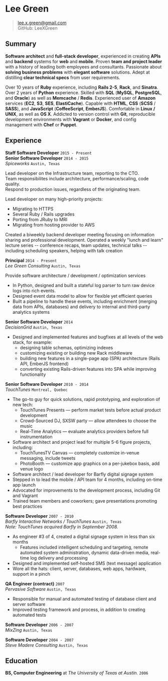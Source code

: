 Lee Green
=========


>   lee.x.green@gmail.com  
>   GitHub: LeeXGreen


## Summary


**Software architect** and **full-stack developer**, experienced in creating
**APIs** and **backend** systems for **web** and **mobile**.
Proven **team and project leader** with a history of leading both employees
and consultants.
Passionate about **solving business problems** with **elegant software** solutions.
Adept at distilling **clear technical specs** from user requirements.

Over 10 years of **Ruby** experience, including **Rails 2-5**, **Rack**,
and **Sinatra**. Over 2 years of **Python** experience.
Skilled with **SQL** (**MySQL**, **PostgreSQL**, and **Oracle**)
as well as **Memcache** / **Redis**.
Experienced user of **Amazon** services (**EC2**, **S3**, **SES**, **ElastiCache**).
Capable with **HTML**, **CSS** (**SCSS** / **SASS**), and **JavaScript**
(**CoffeeScript**, **EmberJS**).
Comfortable in **Linux / UNIX**, as well as **OS X**.
Addicted to version control with **Git**, reproducible development environments
with **Vagrant** or **Docker**, and config management with **Chef** or **Puppet**.

## Experience

**Staff Software Developer** `2015 - Present`  
**Senior Software Developer** `2014 - 2015`  
*Spiceworks* `Austin, Texas`  

Lead developer on the Infrastructure team, reporting to the CTO.  
Team responsibilites include architecture, performance/scaling, code quality.  
Respond to production issues, regardless of the originating team.

Lead developer on many high-priority projects:
  - Migrating to HTTPS
  - Several Ruby / Rails upgrades
  - Porting from JRuby to MRI
  - Migrating from hosting provider to AWS

Created a biweekly backend developer meeting focusing on information sharing
and professional development.
Operated a weekly "lunch and learn" lecture series -- conference recaps,
team updates, technical talks -- including scheduling speakers, helping with talk creation

**Principal** `2014 - Present`  
*Lee Green Consulting* `Austin, Texas`

Provide software architecture / development / optimization services

* In Python, designed and built a stateful log parser to turn raw device logs into rich events.
* Designed event data model to allow for flexible yet efficient queries
* Built a pipeline to handle these events, including enrichment (merging data
  from APIs, databases) and delivery to internal and third-party analytics systems

**Senior Software Developer** `2014`  
*DecisionGrid* `Austin, Texas`

* Designed and implemented features and bugfixes at all levels of the web stack, for example:
  * designing table schemas, optimizing indexes
  * customizing existing or building new Rack middleware
  * building new features in a single-page app (SPA) architecture (Rails API, EmberJS frontend)
  * converting existing Rails-driven features into SPA while improving functionality

**Senior Software Developer** `2010 - 2014`  
*TouchTunes* `Montreal, Quebec`

- The go-to guy for quick solutions, rapid prototyping, and exploration of new tech:
  - TouchTunes Presents — perform market tests before actual product development
  - Crowd-Sourced DJ, SXSW party — allow attendees to choose the music
  - Real-Time Analytics — evaluate analytics providers before full instrumentation
- Software architect and project lead for multiple 5-6 figure projects, including:
  - TouchTunesTV Canvas — completely customize in-venue messaging, include tweets
  - PhotoBooth — customize app graphics on a per-jukebox basis, add venue logo
- Software architect / lead developer for Barfly digital signage system
- Stepped in to lead the mobile / API team for 4 months, including on-time app launch
- Advocated for improvements to the development process, including Git and Vagrant
- Trained team members and coworkers; gave presentations promoting best practices

**Software Developer** `2007 - 2010`  
*Barfly Interactive Networks / TouchTunes* `Austin, Texas`  
*Note: TouchTunes acquired Barfly in September 2008.*

- As engineer #3 of 4, created a digital signage system in less than six months
  - Features included intelligent scheduling and targeting, remote automated system administration,
dynamic data-driven media, real-time log delivery and processing
- Designed and implemented self-hosted SMS (text message) application
- Wore all the hats: client, server, databases, web apps, hardware, support in a pinch

**QA Engineer (contract)** `2007`  
*Pervasive Software* `Austin, Texas`

- Responsible for manual and automated testing of database client and server software
- Improved testing framework and process, in addition to creating automated tests

**Software Developer** `2006 - 2007`    
*MixZing* `Austin, Texas`

**Software Developer** `2004 - 2007`  
*Steve Madere Consulting* `Austin, Texas`


## Education


**BS, Computer Engineering** at *The University of Texas at Austin.* `2006`

<!--
- Concentrations: Microprocessor Design, Software Development  
- Completed three hours of graduate coursework as part of undergraduate degree
-->
